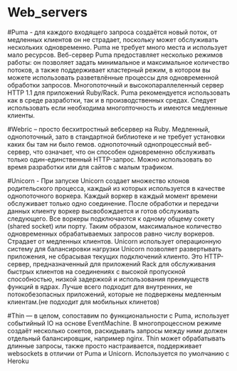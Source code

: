 # Web_servers

#Puma - для каждого входящего запроса создаётся новый поток, от медленных клиентов он не страдает, поскольку может обслуживать нескольких одновременно. Puma не требует много места и использует мало ресурсов. Веб-сервер Puma предоставляет несколько режимов работы: он позволяет задать минимальное и максимальное количество потоков, а также поддерживает кластерный режим, в котором вы можете использовать разветвлённые процессы для одновременной обработки запросов.
Многопоточный и высокопараллеленный сервер HTTP 1.1 для приложений Ruby/Rack. Puma рекомендуется использовать как в среде разработки, так и в производственных средах. Следует использовать если необходима многопточность и имеются медленные клиенты.

#Webric – просто бесхитростный вебсервер на Ruby. Медленный, однопоточный, зато в стандартной библиотеке и не требует установки каких бы там ни было гемов.
однопоточный однопроцессный веб-сервер, что означает, что он способен одновременно обслуживать только один-единственный HTTP-запрос. Можно использовать во время разработки или для сайтов с малым трафиком.

#Unicorn - При запуске Unicorn создает множество клонов родительского процесса, каждый из которых используется в качестве однопоточного воркера. Каждый воркер в каждый момент времени обслуживает только одно соединение. После обработки и передачи данных клиенту воркер высвобождается и готов обслуживать следующего. Все воркеры подключаются к одному общему сокету (shared socket) или порту. Таким образом, максимальное количество одновременных обрабатываемых запросов равно числу воркеров. Страдает от медленных клиентов. Unicorn использует операционную систему для балансировки нагрузки Unicorn позволяет развертывать приложения, не сбрасывая текущих подключений клиенто. Это HTTP-сервер, предназначенный для приложений Rack для обслуживания быстрых клиентов на соединениях с высокой пропускной способностью, низкой задержкой и использования преимуществ функций в ядрах. Лучше всего подходит для внутренних, не потокобезопасных приложений, которые не подвержены медленным клиентам.(не подходит для мобильных клинетов)

#Thin — в целом, сопоставим по функциональности с Puma, использует событийный IO на основе EventMachine. В многопроцессном режиме создаёт несколько сокетов, раскидывать запросы между ними должен отдельный балансировщик, например nginx. Thin может обрабатывать длинные запросы, также просто настраивается, поддерживает websockets в отличии от Puma и Unicorn. Используется по умолчанию с Heroku 




